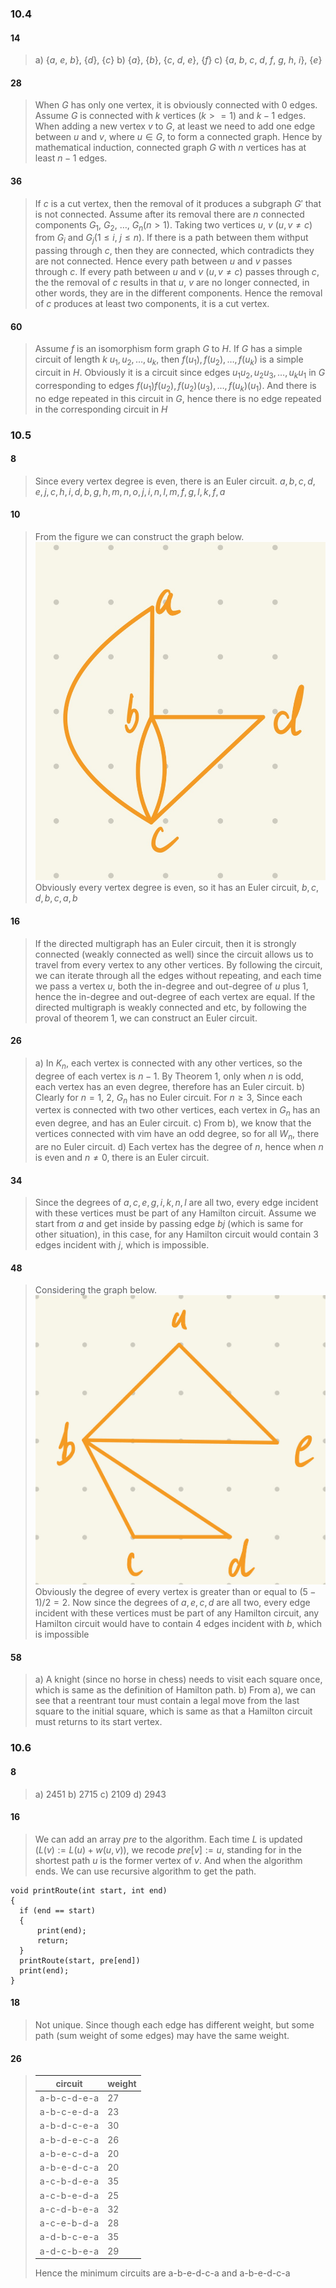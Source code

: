 ### 10.4

#### 14
> a) $\{a, \ e, \ b\}, \ \{d\}, \ \{c\}$
  b) $\{a\}, \ \{b\}, \ \{c, \ d, \ e\}, \ \{f\}$ 
  c) $\{a, \ b, \ c, \ d, \ f, \ g, \ h, \ i\}, \ \{e\}$

#### 28
> When $G$ has only one vertex, it is obviously connected with $0$ edges. Assume $G$ is connected with $k$ vertices $(k >= 1)$ and $k-1$ edges. When adding a new vertex $v$ to $G$, at least we need to add one edge between $u$ and $v$, where $u \in G$, to form a connected graph. Hence by mathematical induction, connected graph $G$ with $n$ vertices has at least $n-1$ edges.

#### 36
> If $c$ is a cut vertex, then the removal of it produces a subgraph $G'$ that is not connected. Assume after its removal there are $n$ connected components $G_1,\ G_2,\ \dots,\ G_n(n > 1)$. Taking two vertices $u, \ v$ ($u, v \ne c$) from $G_i$ and $G_j$($1 \leq i, \ j \leq n$). If there is a path between them withput passing through $c$, then they are connected, which contradicts they are not connected. Hence every path between $u$ and $v$ passes through $c$.
> If every path between $u$ and $v$ ($u, v \ne c$) passes through $c$, the the removal of $c$ results in that $u, \ v$ are no longer connected, in other words, they are in the different components. Hence the removal of $c$ produces at least two components, it is a cut vertex.

#### 60
> Assume $f$ is an isomorphism form graph $G$ to $H$. If $G$ has a simple circuit of length $k$ $u_1, u_2, \dots, u_k$, then $f(u_1), f(u_2), \dots, f(u_k)$ is a simple circuit in $H$. Obviously it is a circuit since edges $u_1u_2, u_2u_3, \dots, u_{k}u_{1}$ in $G$ corresponding to edges $f(u_1)f(u_2), f(u_2)(u_3), \dots, f(u_{k})(u_{1})$. And there is no edge repeated in this circuit in $G$, hence there is no edge repeated in the corresponding circuit in $H$

### 10.5

#### 8
> Since every vertex degree is even, there is an Euler circuit. $a, b, c, d, e ,j, c, h, i, d, b, g, h, m, n, o, j, i, n, l, m, f, g, l, k, f, a$

#### 10
> From the figure we can construct the graph below.
> ![](graph.jpg)
> Obviously every vertex degree is even, so it has an Euler circuit, $b, c, d, b, c, a, b$

#### 16
> If the directed multigraph has an Euler circuit, then it is strongly connected (weakly connected as well) since the circuit allows us to travel from every vertex to any other vertices. By following the circuit, we can iterate through all the edges without repeating, and each time we pass a vertex $u$, both the in-degree and out-degree of $u$ plus $1$, hence the in-degree and out-degree of each vertex are equal.
> If the directed multigraph is weakly connected and etc, by following the proval of theorem 1, we can construct an Euler circuit.

#### 26
> a) In $K_n$, each vertex is connected with any other vertices, so the degree of each vertex is $n-1$. By Theorem $1$, only when $n$ is odd, each vertex has an even degree, therefore has an Euler circuit.
> b) Clearly for $n = 1, \ 2$, $G_n$ has no Euler circuit. For $n \geq 3$, Since each vertex is connected with two other vertices, each vertex in $G_n$ has an even degree, and has an Euler circuit.
> c) From b), we know that the vertices connected with vim have an odd degree, so for all $W_n$, there are no Euler circuit.
> d) Each vertex has the degree of $n$, hence when $n$ is even and $n \ne 0$, there is an Euler circuit.

#### 34
> Since the degrees of $a, c, e , g, i, k, n, l$ are all two, every edge incident with these vertices must be part of any Hamilton circuit. Assume we start from $a$ and get inside by passing edge $bj$ (which is same for other situation), in this case, for any Hamilton circuit would contain 3 edges incident with $j$, which is impossible.

#### 48
> Considering the graph below.
> ![](graph2.jpg)
> Obviously the degree of every vertex is greater than or equal to $(5-1)/2 = 2$. Now since the degrees of $a, e, c, d$ are all two, every edge incident with these vertices must be part of any Hamilton circuit, any Hamilton circuit would have to contain 4 edges incident with $b$, which is impossible

#### 58
> a) A knight (since no horse in chess) needs to visit each square once, which is same as the definition of Hamilton path.
> b) From a), we can see that a reentrant tour must contain a legal move from the last square to the initial square, which is same as that a Hamilton circuit must returns to its start vertex.

### 10.6

#### 8
> a) 2451
> b) 2715
> c) 2109
> d) 2943

#### 16
> We can add an array $pre$ to the algorithm. Each time $L$ is updated ($L(v) := L(u) + w(u, v)$), we recode $pre[v] := u$, standing for in the shortest path $u$ is the former vertex of $v$. And when the algorithm ends. We can use recursive algorithm to get the path.
```
void printRoute(int start, int end)
{
  if (end == start)
  {
      print(end);
      return;
  }
  printRoute(start, pre[end])
  print(end);
}
```

#### 18
> Not unique. Since though each edge has different weight, but some path (sum weight of some edges) may have the same weight.

#### 26
>| circuit | weight |
>| --- | --- |
>| a-b-c-d-e-a | 27 |
>| a-b-c-e-d-a | 23 |
>| a-b-d-c-e-a | 30 |
>| a-b-d-e-c-a | 26 |
>| a-b-e-c-d-a | 20 |
>| a-b-e-d-c-a | 20 |
>| a-c-b-d-e-a | 35 |
>| a-c-b-e-d-a | 25 | 
>| a-c-d-b-e-a | 32 |
>| a-c-e-b-d-a | 28 |
>| a-d-b-c-e-a | 35 |
>| a-d-c-b-e-a | 29 |
>
> Hence the minimum circuits are a-b-e-d-c-a and a-b-e-d-c-a